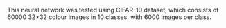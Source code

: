 This neural network was tested using CIFAR-10 dataset, which consists of 60000 32×32 colour images in 10 classes,
with 6000 images per class.
